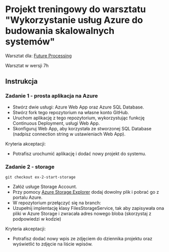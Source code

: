 # Projekt treningowy do warsztatu "Wykorzystanie usług Azure do budowania skalowalnych systemów" 

Warsztat dla: [Future Processing](https://www.future-processing.pl/)

Warsztat w wersji 7h

## Instrukcja

### Zadanie 1 - prosta aplikacja na Azure

- Stwórz dwie usługi: Azure Web App oraz Azure SQL Database.
- Stwórz fork tego repozytorium na własne konto GitHub.
- Uruchom aplikację z tego repozytorium, wykorzystując funkcję Continuous Deployment, usługi Web App.
- Skonfiguruj Web App, aby korzystała ze stworzonej SQL Database (nadpisz connection string w ustawieniach Web App).

Kryteria akceptacji:
- Potrafisz urochumić aplikację i dodać nowy projekt do systemu.

### Zadanie 2 - storage


``` git 
git checkout ex-2-start-storage 

```

- Załóż usługe Storage Account.
- Przy pomocy [Azure Storage Explorer](https://azurestorageexplorer.codeplex.com/) dodaj dowolny plik i pobrać go z portalu Azure.
- W repozytorium przełączyć się na branch: 
- Uzupełnij implentację klasy FilesStorageService, tak aby zapisywała ona pliki w Azure Storage i zwracała adres nowego bloba (skorzystaj z podpowiedzi w kodzie)

Kryteria akceptacji:
- Potrafisz dodać nowy wpis ze zdjęciem do dziennika projektu oraz wyświetlić to zdjęcie na liście wpisów.

